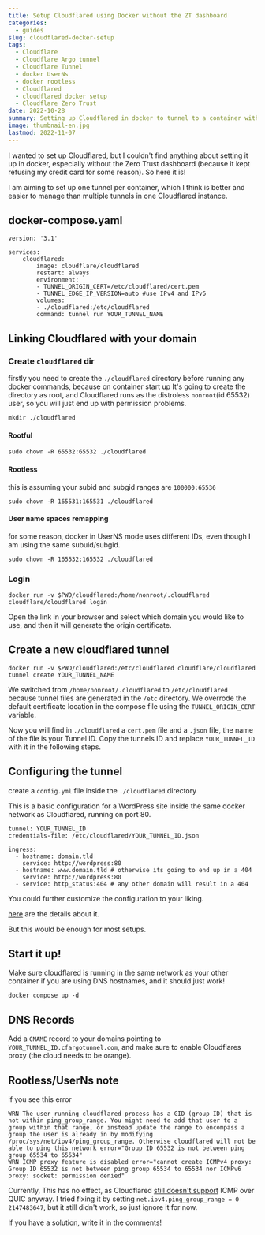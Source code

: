 ```yaml
---
title: Setup Cloudflared using Docker without the ZT dashboard
categories:
  - guides
slug: cloudflared-docker-setup
tags:
  - Cloudflare
  - Cloudflare Argo tunnel
  - Cloudflare Tunnel
  - docker UserNs
  - docker rootless
  - Cloudflared
  - cloudflared docker setup
  - Cloudflare Zero Trust
date: 2022-10-28
summary: Setting up Cloudflared in docker to tunnel to a container without expoing the server.
image: thumbnail-en.jpg
lastmod: 2022-11-07
---
```


I wanted to set up Cloudflared, but I couldn't find anything about setting it up in docker, especially without the Zero Trust dashboard (because it kept refusing my credit card for some reason).
So here it is!

I am aiming to set up one tunnel per container, which I think is better and easier to manage than multiple tunnels in one Cloudflared instance.

## docker-compose.yaml
```
version: '3.1'

services:
    cloudflared:
        image: cloudflare/cloudflared
        restart: always
        environment:
        - TUNNEL_ORIGIN_CERT=/etc/cloudflared/cert.pem
        - TUNNEL_EDGE_IP_VERSION=auto #use IPv4 and IPv6
        volumes:
        - ./cloudflared:/etc/cloudflared
        command: tunnel run YOUR_TUNNEL_NAME
```

## Linking Cloudflared with your domain

### Create `cloudflared` dir
firstly you need to create the `./cloudflared` directory before running any docker commands, because on container start up It's going to create the directory as root, and Cloudflared runs as the distroless `nonroot`(id 65532) user, so you will just end up with permission problems.

```
mkdir ./cloudflared
```

#### Rootful
```
sudo chown -R 65532:65532 ./cloudflared
```

#### Rootless
this is assuming your subid and subgid ranges are `100000:65536`
```
sudo chown -R 165531:165531 ./cloudflared
```

#### User name spaces remapping
for some reason, docker in UserNS mode uses different IDs, even though I am using the same subuid/subgid.
```
sudo chown -R 165532:165532 ./cloudflared
```

### Login

```
docker run -v $PWD/cloudflared:/home/nonroot/.cloudflared cloudflare/cloudflared login
```
Open the link in your browser and select which domain you would like to use, and then it will generate the origin certificate.

## Create a new cloudflared tunnel

```
docker run -v $PWD/cloudflared:/etc/cloudflared cloudflare/cloudflared tunnel create YOUR_TUNNEL_NAME
```
We switched from `/home/nonroot/.cloudflared` to `/etc/cloudflared` because tunnel files are generated in the `/etc` directory.
We overrode the default certificate location in the compose file using the `TUNNEL_ORIGIN_CERT` variable.

Now you will find in `./cloudflared` a `cert.pem` file and a `.json` file, the name of the file is your Tunnel ID.
Copy the tunnels ID and replace `YOUR_TUNNEL_ID` with it in the following steps.

## Configuring the tunnel

create a `config.yml` file inside the `./cloudflared` directory

This is a basic configuration for a WordPress site inside the same docker network as Cloudflared, running on port 80.

```
tunnel: YOUR_TUNNEL_ID
credentials-file: /etc/cloudflared/YOUR_TUNNEL_ID.json

ingress:
  - hostname: domain.tld
    service: http://wordpress:80
  - hostname: www.domain.tld # otherwise its going to end up in a 404
    service: http://wordpress:80
  - service: http_status:404 # any other domain will result in a 404
```

You could further customize the configuration to your liking.

[here](https://developers.cloudflare.com/cloudflare-one/connections/connect-apps/install-and-setup/tunnel-guide/local/local-management/) are the details about it.

But this would be enough for most setups.

## Start it up!
Make sure cloudflared is running in the same network as your other container if you are using DNS hostnames, and it should just work!

```
docker compose up -d
```

## DNS Records

Add a `CNAME` record to your domains pointing to `YOUR_TUNNEL_ID.cfargotunnel.com`, and make sure to enable Cloudflares proxy (the cloud needs to be orange).

## Rootless/UserNs note

if you see this error
```
WRN The user running cloudflared process has a GID (group ID) that is not within ping_group_range. You might need to add that user to a group within that range, or instead update the range to encompass a group the user is already in by modifying /proc/sys/net/ipv4/ping_group_range. Otherwise cloudflared will not be able to ping this network error="Group ID 65532 is not between ping group 65534 to 65534"
WRN ICMP proxy feature is disabled error="cannot create ICMPv4 proxy: Group ID 65532 is not between ping group 65534 to 65534 nor ICMPv6 proxy: socket: permission denied"

```
Currently, This has no effect, as Cloudflared [still doesn't support](https://github.com/cloudflare/cloudflared/issues/726) ICMP over QUIC anyway.
I tried fixing it by setting `net.ipv4.ping_group_range = 0 2147483647`, but it still didn't work, so just ignore it for now.

If you have a solution, write it in the comments!